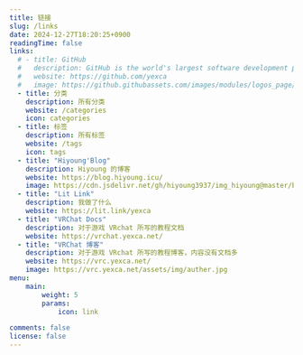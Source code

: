 ```yaml
---
title: 链接
slug: /links
date: 2024-12-27T18:20:25+0900
readingTime: false
links:
  # - title: GitHub
  #   description: GitHub is the world's largest software development platform.
  #   website: https://github.com/yexca
  #   image: https://github.githubassets.com/images/modules/logos_page/GitHub-Mark.png
  - title: 分类
    description: 所有分类
    website: /categories
    icon: categories
  - title: 标签
    description: 所有标签
    website: /tags
    icon: tags
  - title: "Hiyoung'Blog"
    description: Hiyoung 的博客
    website: https://blog.hiyoung.icu/
    image: https://cdn.jsdelivr.net/gh/hiyoung3937/img_hiyoung@master/bolg/bolg_icon.jpg
  - title: "Lit Link"
    description: 我做了什么
    website: https://lit.link/yexca
  - title: "VRChat Docs"
    description: 对于游戏 VRchat 所写的教程文档
    website: https://vrchat.yexca.net/
  - title: "VRChat 博客"
    description: 对于游戏 VRchat 所写的教程博客，内容没有文档多
    website: https://vrc.yexca.net/
    image: https://vrc.yexca.net/assets/img/auther.jpg
menu:
    main: 
        weight: 5
        params:
            icon: link

comments: false
license: false
---
```

